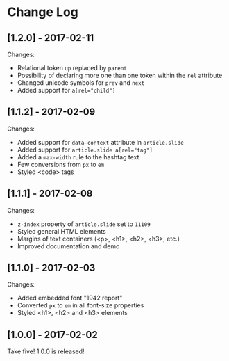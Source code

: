# Change Log

## [1.2.0] - 2017-02-11

Changes:

* Relational token `up` replaced by `parent`
* Possibility of declaring more one than one token within the `rel` attribute
* Changed unicode symbols for `prev` and `next`
* Added support for `a[rel="child"]`

## [1.1.2] - 2017-02-09

Changes:

* Added support for `data-context` attribute in `article.slide`
* Added support for `article.slide a[rel="tag"]`
* Added a `max-width` rule to the hashtag text
* Few conversions from `px` to `em`
* Styled &lt;code&gt; tags


## [1.1.1] - 2017-02-08

Changes:

* `z-index` property of `article.slide` set to `11109`
* Styled general HTML elements
* Margins of text containers (&lt;p&gt;, &lt;h1&gt;, &lt;h2&gt;, &lt;h3&gt;, etc.)
* Improved documentation and demo

## [1.1.0] - 2017-02-03

Changes:

* Added embedded font "1942 report"
* Converted `px` to `em` in all font-size properties
* Styled &lt;h1&gt;, &lt;h2&gt; and &lt;h3&gt; elements

## [1.0.0] - 2017-02-02

Take five! 1.0.0 is released!
